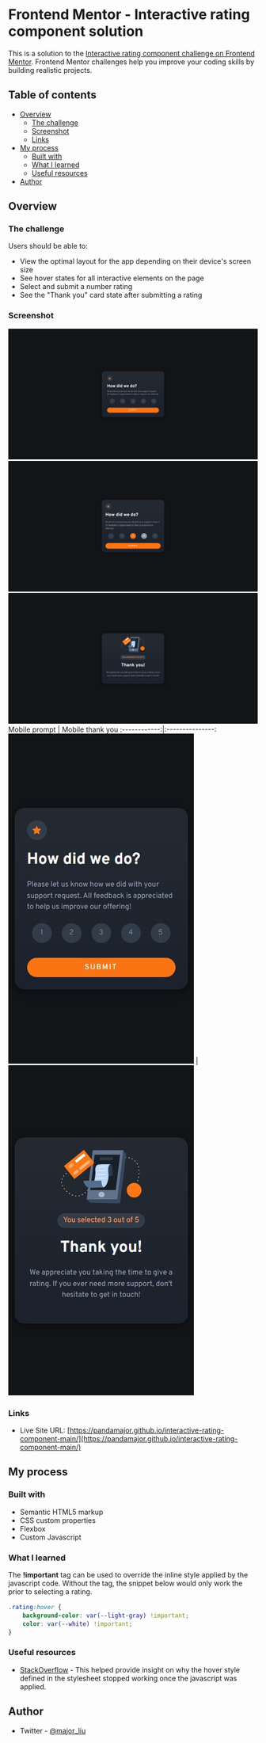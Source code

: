 # Frontend Mentor - Interactive rating component solution

This is a solution to the [Interactive rating component challenge on Frontend Mentor](https://www.frontendmentor.io/challenges/interactive-rating-component-koxpeBUmI). Frontend Mentor challenges help you improve your coding skills by building realistic projects. 

## Table of contents

- [Overview](#overview)
  - [The challenge](#the-challenge)
  - [Screenshot](#screenshot)
  - [Links](#links)
- [My process](#my-process)
  - [Built with](#built-with)
  - [What I learned](#what-i-learned)
  - [Useful resources](#useful-resources)
- [Author](#author)

## Overview

### The challenge

Users should be able to:

- View the optimal layout for the app depending on their device's screen size
- See hover states for all interactive elements on the page
- Select and submit a number rating
- See the "Thank you" card state after submitting a rating

### Screenshot

![Web prompt](/screenshots/web%20prompt.jpeg)
![Web active states](/screenshots/web%20active%20states.png)
![Web thank you](/screenshots/web%20thank%20you.jpeg)
Mobile prompt | Mobile thank you
:------------:|:---------------:
![Mobile prompt](/screenshots/mobile%20prompt.jpeg) | ![Mobile thank you](/screenshots/mobile%20thank%20you.jpeg)


### Links
- Live Site URL: [https://pandamajor.github.io/interactive-rating-component-main/](https://pandamajor.github.io/interactive-rating-component-main/)

## My process

### Built with

- Semantic HTML5 markup
- CSS custom properties
- Flexbox
- Custom Javascript

### What I learned

The **!important** tag can be used to override the inline style applied by the javascript code. Without the tag, the snippet below would only work the prior to selecting a rating.

```css
.rating:hover {
    background-color: var(--light-gray) !important;
    color: var(--white) !important;
}
```

### Useful resources

- [StackOverflow](https://stackoverflow.com/questions/14071652/css-hover-event-not-working-after-using-javascript) - This helped provide insight on why the hover style defined in the stylesheet stopped working once the javascript was applied.

## Author

- Twitter - [@major_liu](https://www.twitter.com/major_liu)


